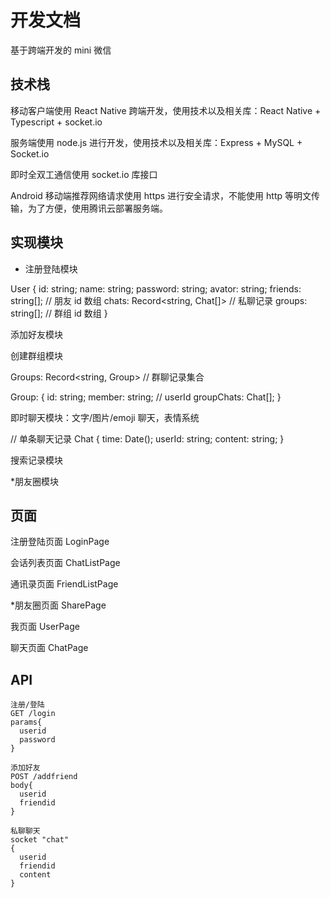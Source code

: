 # 开发文档

基于跨端开发的 mini 微信

## 技术栈

移动客户端使用 React Native 跨端开发，使用技术以及相关库：React Native + Typescript + socket.io

服务端使用 node.js 进行开发，使用技术以及相关库：Express + MySQL + Socket.io

即时全双工通信使用 socket.io 库接口

Android 移动端推荐网络请求使用 https 进行安全请求，不能使用 http 等明文传输，为了方便，使用腾讯云部署服务端。

## 实现模块

- 注册登陆模块

User {
id: string;
name: string;
password: string;
avator: string;
friends: string[]; // 朋友 id 数组
chats: Record<string, Chat[]> // 私聊记录
groups: string[]; // 群组 id 数组
}

添加好友模块

创建群组模块

Groups: Record<string, Group> // 群聊记录集合

Group: {
id: string;
member: string; // userId
groupChats: Chat[];
}

即时聊天模块：文字/图片/emoji 聊天，表情系统

// 单条聊天记录
Chat {
time: Date();
userId: string;
content: string;
}

搜索记录模块

\*朋友圈模块

## 页面

注册登陆页面 LoginPage

会话列表页面 ChatListPage

通讯录页面 FriendListPage

\*朋友圈页面 SharePage

我页面 UserPage

聊天页面 ChatPage

## API

```
注册/登陆
GET /login
params{
  userid
  password
}

添加好友
POST /addfriend
body{
  userid
  friendid
}

私聊聊天
socket "chat"
{
  userid
  friendid
  content
}
```
